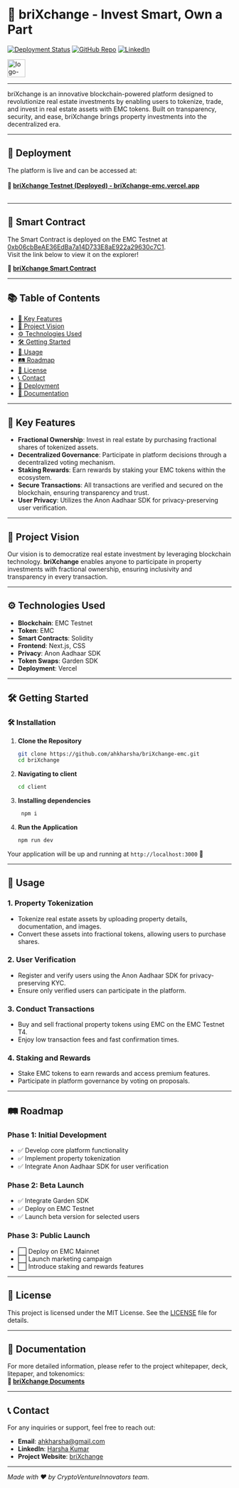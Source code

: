 # 🏢 **briXchange** - Invest Smart, Own a Part

[![Deployment Status](https://img.shields.io/badge/Deployment-Live-brightgreen)](https://brixchange-emc.vercel.app/)
[![GitHub Repo](https://img.shields.io/badge/GitHub-Repository-blue)](https://github.com/ahkharsha/briXchange-emc)
[![LinkedIn](https://img.shields.io/badge/Connect-LinkedIn-blue)](https://www.linkedin.com/in/harsha-kumar-a-271a76203/)

<img src="https://github.com/user-attachments/assets/1cbac393-80d1-431a-8d0a-fe2255f1bcf5" alt="logo-white" width="40"/>

---

briXchange is an innovative blockchain-powered platform designed to revolutionize real estate investments by enabling users to tokenize, trade, and invest in real estate assets with EMC tokens. Built on transparency, security, and ease, briXchange brings property investments into the decentralized era.

---

## 🚀 **Deployment**

The platform is live and can be accessed at:  
<br>**🔗 [briXchange Testnet (Deployed) - briXchange-emc.vercel.app](https://brixchange-emc.vercel.app/)**<br><br>

---

## 📜 **Smart Contract**

The Smart Contract is deployed on the EMC Testnet at [0xb06cbBeAE36EdBa7a14D733E8aE922a29630c7C1](https://testnet.emcscan.com/address/0xb06cbBeAE36EdBa7a14D733E8aE922a29630c7C1).  
Visit the link below to view it on the explorer!

**🔗 [briXchange Smart Contract](https://testnet.emcscan.com/address/0xb06cbBeAE36EdBa7a14D733E8aE922a29630c7C1)**

---

## 📚 **Table of Contents**

- [🌟 Key Features](#-key-features)
- [🎯 Project Vision](#-project-vision)
- [⚙️ Technologies Used](#️-technologies-used)
- [🛠 Getting Started](#-getting-started)
- [📖 Usage](#-usage)
- [🛤 Roadmap](#-roadmap)
- [📜 License](#-license)
- [📞 Contact](#-contact)
- [🚀 Deployment](#-deployment)
- [📄 Documentation](#-documentation)

---

## 🌟 **Key Features**

- **Fractional Ownership**: Invest in real estate by purchasing fractional shares of tokenized assets.
- **Decentralized Governance**: Participate in platform decisions through a decentralized voting mechanism.
- **Staking Rewards**: Earn rewards by staking your EMC tokens within the ecosystem.
- **Secure Transactions**: All transactions are verified and secured on the blockchain, ensuring transparency and trust.
- **User Privacy**: Utilizes the Anon Aadhaar SDK for privacy-preserving user verification.

---

## 🎯 **Project Vision**

Our vision is to democratize real estate investment by leveraging blockchain technology. **briXchange** enables anyone to participate in property investments with fractional ownership, ensuring inclusivity and transparency in every transaction.

---

## ⚙️ **Technologies Used**

- **Blockchain**: EMC Testnet
- **Token**: EMC
- **Smart Contracts**: Solidity
- **Frontend**: Next.js, CSS
- **Privacy**: Anon Aadhaar SDK
- **Token Swaps**: Garden SDK
- **Deployment**: Vercel

---

## 🛠 **Getting Started**

### 🛠️ **Installation**

1. **Clone the Repository**
    ```bash
    git clone https://github.com/ahkharsha/briXchange-emc.git
    cd briXchange
    ```

2. **Navigating to client**
    ```bash
    cd client
    ```

3. **Installing dependencies**
   ```bash
    npm i
    ```

4. **Run the Application**
    ```bash
    npm run dev
    ```

Your application will be up and running at `http://localhost:3000` 🚀

---

## 📖 **Usage**

### **1. Property Tokenization**

- Tokenize real estate assets by uploading property details, documentation, and images.
- Convert these assets into fractional tokens, allowing users to purchase shares.

### **2. User Verification**

- Register and verify users using the Anon Aadhaar SDK for privacy-preserving KYC.
- Ensure only verified users can participate in the platform.

### **3. Conduct Transactions**

- Buy and sell fractional property tokens using EMC on the EMC Testnet T4.
- Enjoy low transaction fees and fast confirmation times.

### **4. Staking and Rewards**

- Stake EMC tokens to earn rewards and access premium features.
- Participate in platform governance by voting on proposals.

---

## 🛤 **Roadmap**

### **Phase 1: Initial Development**

- ✅ Develop core platform functionality
- ✅ Implement property tokenization
- ✅ Integrate Anon Aadhaar SDK for user verification

### **Phase 2: Beta Launch**

- ✅ Integrate Garden SDK
- ✅ Deploy on EMC Testnet
- ✅ Launch beta version for selected users

### **Phase 3: Public Launch**

- ⬜ Deploy on EMC Mainnet
- ⬜ Launch marketing campaign
- ⬜ Introduce staking and rewards features

---

## 📜 **License**

This project is licensed under the MIT License. See the [LICENSE](https://github.com/ahkharsha/briXchange-emc/blob/main/LICENSE) file for details.

---

## 📄 **Documentation**

For more detailed information, please refer to the project whitepaper, deck, litepaper, and tokenomics:  
**📄 [briXchange Documents](https://drive.google.com/drive/folders/1ODP94gAPnyc7YMnvwqlmDQVRu-kq0Iue)**

---

## 📞 **Contact**

For any inquiries or support, feel free to reach out:

- **Email**: [ahkharsha@gmail.com](mailto:ahkharsha@gmail.com)
- **LinkedIn**: [Harsha Kumar](https://www.linkedin.com/in/harsha-kumar-a-271a76203/)
- **Project Website**: [briXchange](https://brixchange-emc.vercel.app/)

---

*Made with ❤️ by CryptoVentureInnovators team.*
